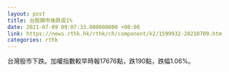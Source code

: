 ```yaml
---
layout: post
title: 台股開市後跌逾1%
date: 2021-07-09 09:07:33.000000000 +08:00
link: https://news.rthk.hk/rthk/ch/component/k2/1599932-20210709.htm
categories: rthk
---
```


台灣股市下跌。加權指數較早時報17676點，跌190點，跌幅1.06%。

